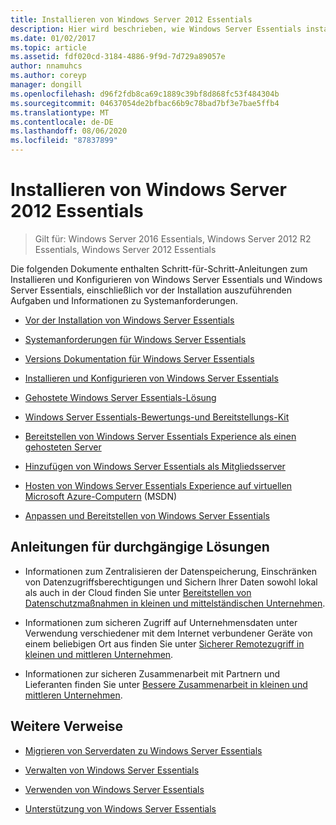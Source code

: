 ```yaml
---
title: Installieren von Windows Server 2012 Essentials
description: Hier wird beschrieben, wie Windows Server Essentials installiert und angepasst wird.
ms.date: 01/02/2017
ms.topic: article
ms.assetid: fdf020cd-3184-4886-9f9d-7d729a89057e
author: nnamuhcs
ms.author: coreyp
manager: dongill
ms.openlocfilehash: d96f2fdb8ca69c1889c39bf8d868fc53f484304b
ms.sourcegitcommit: 04637054de2bfbac66b9c78bad7bf3e7bae5ffb4
ms.translationtype: MT
ms.contentlocale: de-DE
ms.lasthandoff: 08/06/2020
ms.locfileid: "87837899"
---
```

# <a name="install-windows-server-essentials"></a>Installieren von Windows Server 2012 Essentials

>Gilt für: Windows Server 2016 Essentials, Windows Server 2012 R2 Essentials, Windows Server 2012 Essentials

Die folgenden Dokumente enthalten Schritt-für-Schritt-Anleitungen zum Installieren und Konfigurieren von Windows Server Essentials und Windows Server Essentials, einschließlich vor der Installation auszuführenden Aufgaben und Informationen zu Systemanforderungen.

-   [Vor der Installation von Windows Server Essentials](Before-You-Install-Windows-Server-Essentials.md)

-   [Systemanforderungen für Windows Server Essentials](../get-started/system-requirements.md)

-   [Versions Dokumentation für Windows Server Essentials](../get-started/release-notes.md)

-   [Installieren und Konfigurieren von Windows Server Essentials](Install-and-Configure-Windows-Server-Essentials.md)

-   [Gehostete Windows Server Essentials-Lösung](Hosted-Windows-Server-Essentials.md)

-   [Windows Server Essentials-Bewertungs-und Bereitstellungs-Kit](Assessment-and-Deployment-Kit-for-Windows-Server-Essentials.md)

-   [Bereitstellen von Windows Server Essentials Experience als einen gehosteten Server](Deploy-Windows-Server-Essentials-Experience-as-a-Hosted-Server.md)

-   [Hinzufügen von Windows Server Essentials als Mitgliedsserver](Add-Windows-Server-Essentials-as-a-Member-Server.md)

-   [Hosten von Windows Server Essentials Experience auf virtuellen Microsoft Azure-Computern](/previous-versions/azure/dn520828(v=azure.100)) (MSDN)

-   [Anpassen und Bereitstellen von Windows Server Essentials](Customize-and-Deploy-Windows-Server-Essentials.md)


## <a name="end-to-end-solution-guides"></a>Anleitungen für durchgängige Lösungen

-    Informationen zum Zentralisieren der Datenspeicherung, Einschränken von Datenzugriffsberechtigungen und Sichern Ihrer Daten sowohl lokal als auch in der Cloud finden Sie unter [Bereitstellen von Datenschutzmaßnahmen in kleinen und mittelständischen Unternehmen](/previous-versions/orphan-topics/ws.11/dn582043(v=ws.11)).

-    Informationen zum sicheren Zugriff auf Unternehmensdaten unter Verwendung verschiedener mit dem Internet verbundener Geräte von einem beliebigen Ort aus finden Sie unter [Sicherer Remotezugriff in kleinen und mittleren Unternehmen](/previous-versions/windows/it-pro/solutions-guidance/dn629457(v=ws.11)).

-    Informationen zur sicheren Zusammenarbeit mit Partnern und Lieferanten finden Sie unter [Bessere Zusammenarbeit in kleinen und mittleren Unternehmen](/previous-versions/windows/it-pro/solutions-guidance/dn747893(v=ws.11)).

## <a name="additional-references"></a>Weitere Verweise


-   [Migrieren von Serverdaten zu Windows Server Essentials](../migrate/Migrate-Server-Data-to-Windows-Server-Essentials.md)

-   [Verwalten von Windows Server Essentials](../manage/Manage-Windows-Server-Essentials.md)

-   [Verwenden von Windows Server Essentials](../use/Use-Windows-Server-Essentials.md)

-   [Unterstützung von Windows Server Essentials](../support/Support-Windows-Server-Essentials.md)